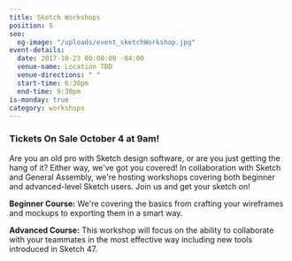 ```yaml
---
title: Sketch Workshops
position: 5
seo:
  og-image: "/uploads/event_sketchWorkshop.jpg"
event-details:
  date: 2017-10-23 00:00:00 -04:00
  venue-name: Location TBD
  venue-directions: " "
  start-time: 6:30pm
  end-time: 9:30pm
is-monday: true
category: workshops
---
```


### Tickets On Sale October 4 at 9am! 

Are you an old pro with Sketch design software, or are you just getting the hang of it? Either way, we've got you covered! In collaboration with Sketch and General Assembly, we're hosting workshops covering both beginner and advanced-level Sketch users. Join us and get your sketch on!

**Beginner Course:** We're covering the basics from crafting your wireframes and mockups to exporting them in a smart way.

**Advanced Course:** This workshop will focus on the ability to collaborate with your teammates in the most effective way including new tools introduced in Sketch 47.